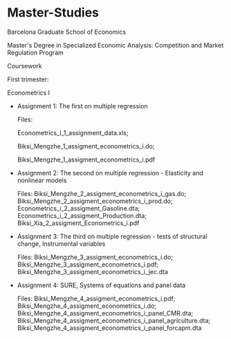 # Master-Studies

Barcelona Graduate School of Economics

Master's Degree in Specialized Economic Analysis: Competition and Market Regulation Program

Coursework

First trimester:

Econometrics I

- Assignment 1: The first on multiple regression
  
  Files: 
  
  Econometrics_I_1_assignment_data.xls; 
  
  Biksi_Mengzhe_1_assigment_econometrics_i.do; 
  
  Biksi_Mengzhe_1_assigment_econometrics_i.pdf

- Assignment 2: The second on multiple regression - Elasticity and nonlinear models

  Files: Biksi_Mengzhe_2_assigment_econometrics_i_gas.do; Biksi_Mengzhe_2_assigment_econometrics_i_prod.do; Econometrics_i_2_assigment_Gasoline.dta; Econometrics_i_2_assigment_Production.dta; Biksi_Xia_2_assigment_Econometrics_i.pdf

- Assignment 3: The third on multiple regression - tests of structural change, Instrumental variables

  Files: Biksi_Mengzhe_3_assigment_econometrics_i.do; Biksi_Mengzhe_3_assigment_econometrics_i.pdf; Biksi_Mengzhe_3_assigment_econometrics_i_jec.dta

- Assignment 4: SURE, Systems of equations and panel data

  Files: Biksi_Mengzhe_4_assigment_econometrics_i.pdf; Biksi_Mengzhe_4_assigment_econometrics_i.do; Biksi_Mengzhe_4_assigment_econometrics_i_panel_CMR.dta; Biksi_Mengzhe_4_assigment_econometrics_i_panel_agriculture.dta; Biksi_Mengzhe_4_assigment_econometrics_i_panel_forcapm.dta
